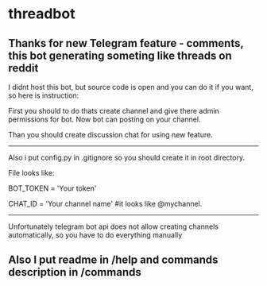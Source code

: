 # threadbot
Thanks for new Telegram feature - comments, this bot generating someting like threads on reddit
-----------------
I didnt host this bot, but source code is open and you can do it if you want, so here is instruction:

First you should to do thats create channel and give there admin permissions for bot. Now bot can posting on your channel.

Than you should create discussion chat for using new feature.

-----------------
Also i put config.py in .gitignore so you should create it in root directory. 

File looks like:


BOT_TOKEN = 'Your token'

CHAT_ID = 'Your channel name' #it looks like @mychannel.


-----------------
Unfortunately telegram bot api does not allow creating channels automatically, so you have to do everything manually


Also I put readme in /help and commands description in /commands
-----------------
